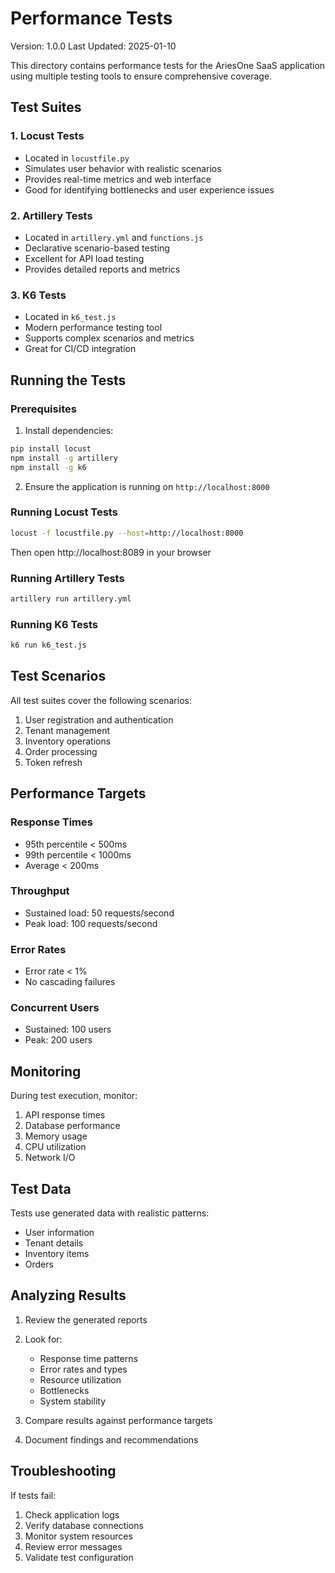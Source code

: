 # Performance Tests

Version: 1.0.0
Last Updated: 2025-01-10

This directory contains performance tests for the AriesOne SaaS application using multiple testing tools to ensure comprehensive coverage.

## Test Suites

### 1. Locust Tests
- Located in `locustfile.py`
- Simulates user behavior with realistic scenarios
- Provides real-time metrics and web interface
- Good for identifying bottlenecks and user experience issues

### 2. Artillery Tests
- Located in `artillery.yml` and `functions.js`
- Declarative scenario-based testing
- Excellent for API load testing
- Provides detailed reports and metrics

### 3. K6 Tests
- Located in `k6_test.js`
- Modern performance testing tool
- Supports complex scenarios and metrics
- Great for CI/CD integration

## Running the Tests

### Prerequisites
1. Install dependencies:
```bash
pip install locust
npm install -g artillery
npm install -g k6
```

2. Ensure the application is running on `http://localhost:8000`

### Running Locust Tests
```bash
locust -f locustfile.py --host=http://localhost:8000
```
Then open http://localhost:8089 in your browser

### Running Artillery Tests
```bash
artillery run artillery.yml
```

### Running K6 Tests
```bash
k6 run k6_test.js
```

## Test Scenarios

All test suites cover the following scenarios:
1. User registration and authentication
2. Tenant management
3. Inventory operations
4. Order processing
5. Token refresh

## Performance Targets

### Response Times
- 95th percentile < 500ms
- 99th percentile < 1000ms
- Average < 200ms

### Throughput
- Sustained load: 50 requests/second
- Peak load: 100 requests/second

### Error Rates
- Error rate < 1%
- No cascading failures

### Concurrent Users
- Sustained: 100 users
- Peak: 200 users

## Monitoring

During test execution, monitor:
1. API response times
2. Database performance
3. Memory usage
4. CPU utilization
5. Network I/O

## Test Data

Tests use generated data with realistic patterns:
- User information
- Tenant details
- Inventory items
- Orders

## Analyzing Results

1. Review the generated reports
2. Look for:
   - Response time patterns
   - Error rates and types
   - Resource utilization
   - Bottlenecks
   - System stability

3. Compare results against performance targets
4. Document findings and recommendations

## Troubleshooting

If tests fail:
1. Check application logs
2. Verify database connections
3. Monitor system resources
4. Review error messages
5. Validate test configuration
